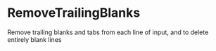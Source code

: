 # RemoveTrailingBlanks
Remove trailing blanks and tabs from each line of input, and to delete entirely blank lines
